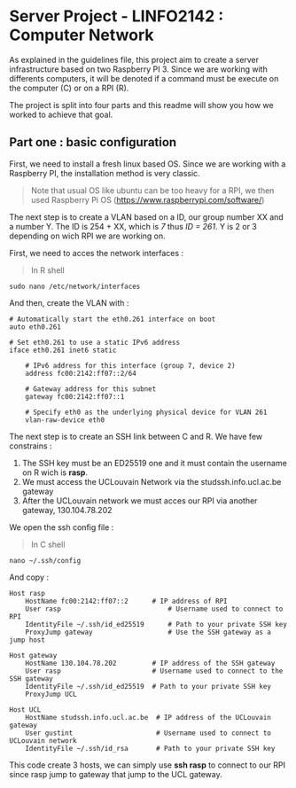# Server Project - LINFO2142 : Computer Network

As explained in the guidelines file, this project aim to create a server infrastructure based on two Raspberry PI 3.
Since we are working with differents computers, it will be denoted if a command must be execute on the computer (C) or on a RPI (R).

The project is split into four parts and this readme will show you how we worked to achieve that goal.

## Part one : basic configuration

First, we need to install a fresh linux based OS. Since we are working with a Raspberry PI, the installation method is very classic. 
 > Note that usual OS like ubuntu can be too heavy for a RPI, we then used Raspberry Pi OS (https://www.raspberrypi.com/software/)

The next step is to create a VLAN based on a ID, our group number XX and a number Y. The ID is 254 + XX, which is *7* thus *ID = 261*. Y is 2 or 3 depending on wich RPI we are working on.

First, we need to acces the network interfaces :

>In R shell 
``` 
sudo nano /etc/network/interfaces
```
And then, create the VLAN with : 
```
# Automatically start the eth0.261 interface on boot
auto eth0.261

# Set eth0.261 to use a static IPv6 address
iface eth0.261 inet6 static

    # IPv6 address for this interface (group 7, device 2)
    address fc00:2142:ff07::2/64

    # Gateway address for this subnet
    gateway fc00:2142:ff07::1

    # Specify eth0 as the underlying physical device for VLAN 261
    vlan-raw-device eth0
```
The next step is to create an SSH link between C and R. We have few constrains :
1. The SSH key must be an ED25519 one and it must contain the username on R wich is **rasp**.
2. We must access the UCLouvain Network via the studssh.info.ucl.ac.be gateway
3. After the UCLouvain network we must acces our RPI via another gateway, 130.104.78.202

We open the ssh config file :

>In C shell
```
nano ~/.ssh/config
```
And copy : 
```
Host rasp
    HostName fc00:2142:ff07::2  	# IP address of RPI
    User rasp                           # Username used to connect to RPI
    IdentityFile ~/.ssh/id_ed25519      # Path to your private SSH key
    ProxyJump gateway                   # Use the SSH gateway as a jump host

Host gateway
    HostName 130.104.78.202         # IP address of the SSH gateway
    User rasp                       # Username used to connect to the SSH gateway
    IdentityFile ~/.ssh/id_ed25519  # Path to your private SSH key
    ProxyJump UCL

Host UCL
    HostName studssh.info.ucl.ac.be  # IP address of the UCLouvain gateway
    User gustint                     # Username used to connect to UCLouvain network
    IdentityFile ~/.ssh/id_rsa       # Path to your private SSH key
```
This code create 3 hosts, we can simply use **ssh rasp** to connect to our RPI since rasp jump to gateway that jump to the UCL gateway.
 
